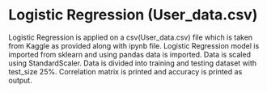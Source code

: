 # Logistic Regression (User_data.csv)
Logistic Regression is applied on a csv(User_data.csv) file which is taken from Kaggle as provided along with ipynb file.
Logistic Regression model is imported from sklearn and using pandas data is imported.
Data is scaled using StandardScaler. Data is divided into training and testing dataset with test_size 25%.
Correlation matrix is printed and accuracy is printed as output.
